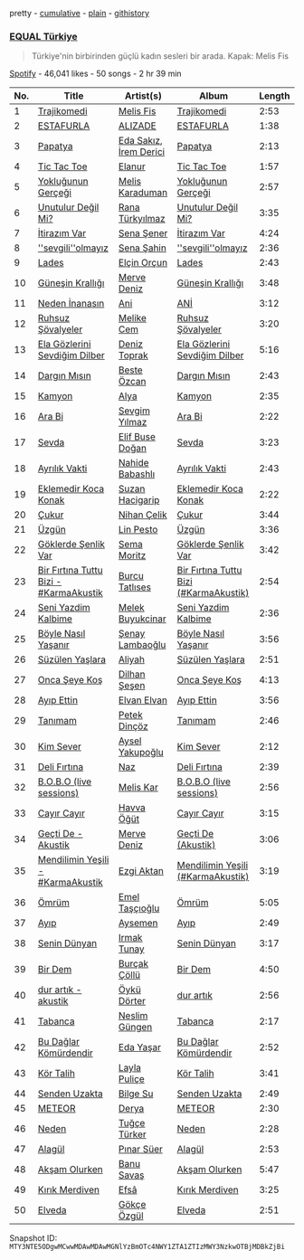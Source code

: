 pretty - [cumulative](/playlists/cumulative/37i9dQZF1DX3aD9A9aINSs.md) - [plain](/playlists/plain/37i9dQZF1DX3aD9A9aINSs) - [githistory](https://github.githistory.xyz/mackorone/spotify-playlist-archive/blob/main/playlists/plain/37i9dQZF1DX3aD9A9aINSs)

### [EQUAL Türkiye](https://open.spotify.com/playlist/37i9dQZF1DX3aD9A9aINSs)

> Türkiye'nin birbirinden güçlü kadın sesleri bir arada\. Kapak: Melis Fis

[Spotify](https://open.spotify.com/user/spotify) - 46,041 likes - 50 songs - 2 hr 39 min

| No. | Title | Artist(s) | Album | Length |
|---|---|---|---|---|
| 1 | [Trajikomedi](https://open.spotify.com/track/5KvQtUK14fbyFmZjeaBc1g) | [Melis Fis](https://open.spotify.com/artist/59P035Jvn8eSY86obDOHZ8) | [Trajikomedi](https://open.spotify.com/album/1fOUfo9SzGYY2PIi1Ndzr6) | 2:53 |
| 2 | [ESTAFURLA](https://open.spotify.com/track/67FQS0mvwg4j5LgdlTwJuc) | [ALIZADE](https://open.spotify.com/artist/1EPZusBDP8yewhsaKtwktz) | [ESTAFURLA](https://open.spotify.com/album/3iyn3IpyDYMy3myhSUWxXz) | 1:38 |
| 3 | [Papatya](https://open.spotify.com/track/47U5AMz7woJyKLHxS0O2ls) | [Eda Sakız](https://open.spotify.com/artist/43kof4zqki1s51xx3bX8wB), [İrem Derici](https://open.spotify.com/artist/5h2jTdwf4p0dM34aBykPzZ) | [Papatya](https://open.spotify.com/album/1xN56GvfzfZVJOTJzuUp18) | 2:13 |
| 4 | [Tic Tac Toe](https://open.spotify.com/track/7LtQ8WHtG0gfXmzoFF7u8H) | [Elanur](https://open.spotify.com/artist/33FCgXF01vOfBtjoul6ne1) | [Tic Tac Toe](https://open.spotify.com/album/76V2MTtNV4nPbvwnDnsWWc) | 1:57 |
| 5 | [Yokluğunun Gerçeği](https://open.spotify.com/track/1JChkr6F2KvGzddhWNIR4Y) | [Melis Karaduman](https://open.spotify.com/artist/0aM5REcXSL40rNGsyCSxNG) | [Yokluğunun Gerçeği](https://open.spotify.com/album/4LzORgKHZ3u3NS0jYZYxOS) | 2:57 |
| 6 | [Unutulur Değil Mi?](https://open.spotify.com/track/5tGp0BntYrg5aVBkUiGqhQ) | [Rana Türkyılmaz](https://open.spotify.com/artist/71B1UV4HrPQk6TdNHM3h9h) | [Unutulur Değil Mi?](https://open.spotify.com/album/16VaDufn3R9KOxKm0xFuRp) | 3:35 |
| 7 | [İtirazım Var](https://open.spotify.com/track/4kyTxHKWE9I2SWmlziSXFL) | [Sena Şener](https://open.spotify.com/artist/7CW2eGwAuElNq09rVtZYsM) | [İtirazım Var](https://open.spotify.com/album/7bLfW8C65RnaCTNshSAoc2) | 4:24 |
| 8 | [''sevgili''olmayız](https://open.spotify.com/track/5gv8GyPNssjxd27k3V5RK1) | [Sena Şahin](https://open.spotify.com/artist/40VwjQ6yxDV90bjbDU124W) | [''sevgili''olmayız](https://open.spotify.com/album/1nZ6F0wEQWQjtOCGX4bV2L) | 2:36 |
| 9 | [Lades](https://open.spotify.com/track/146ZJWeUOwLdDYPGouW1vy) | [Elçin Orçun](https://open.spotify.com/artist/1e6JMnBTnlsmLfUIshPefJ) | [Lades](https://open.spotify.com/album/64RBO6WoLR3u0Vof4yZLTq) | 2:43 |
| 10 | [Güneşin Krallığı](https://open.spotify.com/track/1guiuP9LqaodDBLC5K7Y8Z) | [Merve Deniz](https://open.spotify.com/artist/0bL7vu8m0DXhsh3NJFaoAK) | [Güneşin Krallığı](https://open.spotify.com/album/1unYdZs58eysCceJKKXM4G) | 3:48 |
| 11 | [Neden İnanasın](https://open.spotify.com/track/7JSl9VxIl9M6Jq8NFrhGUC) | [Ani](https://open.spotify.com/artist/1w7GXnVAbouWJoSGQ1gSJz) | [ANİ](https://open.spotify.com/album/5bELaeJr7w7NMEhF0HBq7e) | 3:12 |
| 12 | [Ruhsuz Şövalyeler](https://open.spotify.com/track/5WovpRu5ysYQepZAsIq1iJ) | [Melike Cem](https://open.spotify.com/artist/4KWDW1O48FFRbtgsjgBSVr) | [Ruhsuz Şövalyeler](https://open.spotify.com/album/7tbTtbTnbmzVeyXmYENmux) | 3:20 |
| 13 | [Ela Gözlerini Sevdiğim Dilber](https://open.spotify.com/track/1bzcB5hJy2zbk1aJgifdde) | [Deniz Toprak](https://open.spotify.com/artist/1qUlrOW3z1Vv771xYHrbDm) | [Ela Gözlerini Sevdiğim Dilber](https://open.spotify.com/album/5PO7n7Hfgt2x71NmlsZqhU) | 5:16 |
| 14 | [Dargın Mısın](https://open.spotify.com/track/7H50YhXjELyEtaW447KGpb) | [Beste Özcan](https://open.spotify.com/artist/1rtpb0G8p5iwUXRywzRjbp) | [Dargın Mısın](https://open.spotify.com/album/06GKHZHi38d7tVuuyGoIRF) | 2:43 |
| 15 | [Kamyon](https://open.spotify.com/track/2YZRWcyz7T79MbBlzOCHDn) | [Alya](https://open.spotify.com/artist/44KujdHA0ZaOgGzyaAdXmu) | [Kamyon](https://open.spotify.com/album/3ljRCgYDQa9h0zGbS0s96F) | 2:35 |
| 16 | [Ara Bi](https://open.spotify.com/track/3PUOmLHVkydZttKj7m0dOX) | [Sevgim Yılmaz](https://open.spotify.com/artist/1oh1jFXcJYVg7g1E2Yb3PO) | [Ara Bi](https://open.spotify.com/album/0xfhnJZjJdQVwqSe5ZyTvv) | 2:22 |
| 17 | [Sevda](https://open.spotify.com/track/5jTY0bHAEcCDrU90sNz8AX) | [Elif Buse Doğan](https://open.spotify.com/artist/56hgP8k96P8s7hQyMvXCHS) | [Sevda](https://open.spotify.com/album/5HMg3wldkDnQ9NOPJ4wR5d) | 3:23 |
| 18 | [Ayrılık Vakti](https://open.spotify.com/track/0IqvTDBYYI3BnoDJesBIAC) | [Nahide Babashlı](https://open.spotify.com/artist/1mvxj5GtTiRhQ3G3qeVCJj) | [Ayrılık Vakti](https://open.spotify.com/album/048nYURMaXBS0zfQ6bkqmb) | 2:43 |
| 19 | [Eklemedir Koca Konak](https://open.spotify.com/track/7hV6xvDu56cFrhoetb5G8C) | [Suzan Hacigarip](https://open.spotify.com/artist/70sxCmeoRmcpTdH4atqPDV) | [Eklemedir Koca Konak](https://open.spotify.com/album/5cZ04buMsY6k7FZFEkrVta) | 2:22 |
| 20 | [Çukur](https://open.spotify.com/track/3rCS5CHbl7mlCgXMJhggTn) | [Nihan Çelik](https://open.spotify.com/artist/2sJhBSO8uHc9oGynn8BkyW) | [Çukur](https://open.spotify.com/album/4IMFKF06bg7mwgzmlJDyWa) | 3:44 |
| 21 | [Üzgün](https://open.spotify.com/track/2LOf0Z0DXw5ShICCGCTZls) | [Lin Pesto](https://open.spotify.com/artist/37xM7I9e6MS4pyOWpzUqYo) | [Üzgün](https://open.spotify.com/album/61SImW07mPfPGBQn1IsIjK) | 3:36 |
| 22 | [Göklerde Şenlik Var](https://open.spotify.com/track/5hoEkCTinhRGL92f1Ml0cj) | [Sema Moritz](https://open.spotify.com/artist/0kU5u4DbKG5hR5AEHsMKcK) | [Göklerde Şenlik Var](https://open.spotify.com/album/0vwQ54H0GjDDvHTqo4e69s) | 3:42 |
| 23 | [Bir Fırtına Tuttu Bizi \- \#KarmaAkustik](https://open.spotify.com/track/6NlYknUqMAntOCW710Acrp) | [Burcu Tatlıses](https://open.spotify.com/artist/5zSwFVgHcKDAYoVgoOCN07) | [Bir Fırtına Tuttu Bizi \(\#KarmaAkustik\)](https://open.spotify.com/album/3qqUrpQwf9ga08ee92J1g5) | 2:54 |
| 24 | [Seni Yazdim Kalbime](https://open.spotify.com/track/36CVWk61yphs52AkVxmAIm) | [Melek Buyukcinar](https://open.spotify.com/artist/78KjGfcStjYc9g7wns6Rka) | [Seni Yazdim Kalbime](https://open.spotify.com/album/7xuqCxi6d4sduUKZ5sUWx7) | 2:36 |
| 25 | [Böyle Nasıl Yaşanır](https://open.spotify.com/track/1cGHhGciQ4AgNYP27E3dj9) | [Şenay Lambaoğlu](https://open.spotify.com/artist/3TBKeKodYFrl3UaYKTcapT) | [Böyle Nasıl Yaşanır](https://open.spotify.com/album/1kTnWLu6qvJd6ntVPazpAK) | 3:56 |
| 26 | [Süzülen Yaşlara](https://open.spotify.com/track/1RwB17NS8GGOoOZM5vSBH8) | [Aliyah](https://open.spotify.com/artist/2kkeivLGN3OVvEsbAwY6J0) | [Süzülen Yaşlara](https://open.spotify.com/album/2sdcNMlmWGg047swJ9o4wL) | 2:51 |
| 27 | [Onca Şeye Koş](https://open.spotify.com/track/0DQgXG8AevERU7tFlYqhKh) | [Dilhan Şeşen](https://open.spotify.com/artist/3Xq8A0LnlgWAIFOaRM6LE1) | [Onca Şeye Koş](https://open.spotify.com/album/4aZ5srFe0KBszExWJH81Pv) | 4:13 |
| 28 | [Ayıp Ettin](https://open.spotify.com/track/5gh4qxTsz5fPRPDwkoQv12) | [Elvan Elvan](https://open.spotify.com/artist/0t2P5mPqFnG1RxqK6s93zW) | [Ayıp Ettin](https://open.spotify.com/album/7BiCiybXbM9VMgiIlsNHlx) | 3:56 |
| 29 | [Tanımam](https://open.spotify.com/track/50VihOJg07rKFHFjmxjPH4) | [Petek Dinçöz](https://open.spotify.com/artist/3v23sHokmHxpTMLEzCWwYn) | [Tanımam](https://open.spotify.com/album/0uKTYg2sj8tkcOhkWg93WW) | 2:46 |
| 30 | [Kim Sever](https://open.spotify.com/track/1SoTKkSyoBtbCQJ0Fpf2az) | [Aysel Yakupoğlu](https://open.spotify.com/artist/2ZXIEujgkSOHFk47ra8Z1m) | [Kim Sever](https://open.spotify.com/album/7eoz55n3wf1UtB3gK8yY8M) | 2:12 |
| 31 | [Deli Fırtına](https://open.spotify.com/track/0L1bWhtfZCY5gWAlT9Plnz) | [Naz](https://open.spotify.com/artist/64iFKhLP2ou8VZAxiawTcw) | [Deli Fırtına](https://open.spotify.com/album/1UrF1N0Z39rMKqLk6TgE9L) | 2:39 |
| 32 | [B.O.B.O \(live sessions\)](https://open.spotify.com/track/1yDbpmJ8bek3N0IsejNazL) | [Melis Kar](https://open.spotify.com/artist/4hdeFgoe7zQEJWXVIAm2yj) | [B.O.B.O \(live sessions\)](https://open.spotify.com/album/3qRZE1MX62lqNrLdhFtOmu) | 2:56 |
| 33 | [Cayır Cayır](https://open.spotify.com/track/0Nn8wPe2WOlYwSGQJ6S8bP) | [Havva Öğüt](https://open.spotify.com/artist/3NqPB7QZzHiuI03nZn43Ds) | [Cayır Cayır](https://open.spotify.com/album/3KAMZVz3wjhULsnEnxaiOL) | 3:15 |
| 34 | [Geçti De \- Akustik](https://open.spotify.com/track/7HetnHUt4F1W2oP7RH8vYO) | [Merve Deniz](https://open.spotify.com/artist/0bL7vu8m0DXhsh3NJFaoAK) | [Geçti De \(Akustik\)](https://open.spotify.com/album/3DXfAVSkyfGoJKVskTRJrr) | 3:06 |
| 35 | [Mendilimin Yeşili \- \#KarmaAkustik](https://open.spotify.com/track/4LjanYMI6r5Y8kceTmryjU) | [Ezgi Aktan](https://open.spotify.com/artist/3YWG3RyJkflr9w9LZqK0j8) | [Mendilimin Yeşili \(\#KarmaAkustik\)](https://open.spotify.com/album/2DYdTIB6DNlc4j19eLUXRB) | 3:19 |
| 36 | [Ömrüm](https://open.spotify.com/track/6INX8rXpE5CDHL1t4GlJZR) | [Emel Taşçıoğlu](https://open.spotify.com/artist/2vVuUl99SzbMhufpZb1lPU) | [Ömrüm](https://open.spotify.com/album/3tMVFc47qZnznlJlBwHuDm) | 5:05 |
| 37 | [Ayıp](https://open.spotify.com/track/6k0AbVO6NcY6z8beWT6Xuc) | [Aysemen](https://open.spotify.com/artist/5yWs6I0NML8oUMCdIiKh8s) | [Ayıp](https://open.spotify.com/album/3dIQlngvWJUtUvzwLTEblq) | 2:49 |
| 38 | [Senin Dünyan](https://open.spotify.com/track/0FMEQOGfHm3WGeNTRsWLld) | [Irmak Tunay](https://open.spotify.com/artist/2oDhRySMxapf0wJzysleq3) | [Senin Dünyan](https://open.spotify.com/album/03sRxxq0zrybIdz0XpX2Xv) | 3:17 |
| 39 | [Bir Dem](https://open.spotify.com/track/4WEqiuVPFM4tlixPJTWBOs) | [Burçak Çöllü](https://open.spotify.com/artist/0wJura9f1ols7EtBFQIaw7) | [Bir Dem](https://open.spotify.com/album/6zUEGcOrvq4jrxNuZYOnad) | 4:50 |
| 40 | [dur artık \- akustik](https://open.spotify.com/track/5BY4GuXeTzpS0og2ACqRfo) | [Öykü Dörter](https://open.spotify.com/artist/610R56u4V2V2kVtyLenbFA) | [dur artık](https://open.spotify.com/album/10GF7m0GV1Y14popjHbyFZ) | 2:56 |
| 41 | [Tabanca](https://open.spotify.com/track/33AoPVJmHFHAl1aHrNkVq4) | [Neslim Güngen](https://open.spotify.com/artist/0i0I5knspdhs2LXDdIHCyY) | [Tabanca](https://open.spotify.com/album/716nztP8IaCT6BATlZuMtE) | 2:17 |
| 42 | [Bu Dağlar Kömürdendir](https://open.spotify.com/track/4KVwNlW4453hXIdfoJ1I78) | [Eda Yaşar](https://open.spotify.com/artist/6d8boaFnTT7ixlEdV3Aozs) | [Bu Dağlar Kömürdendir](https://open.spotify.com/album/0MCUl2qfx4LJJ6bfp71Del) | 2:52 |
| 43 | [Kör Talih](https://open.spotify.com/track/63YZ50RJvrbRW9DC1hgcCX) | [Layla Puliçe](https://open.spotify.com/artist/7c4gILi1Wg9B1PpE3h4PbL) | [Kör Talih](https://open.spotify.com/album/0G2Ze9N5VYSPahcWuIwEFz) | 3:41 |
| 44 | [Senden Uzakta](https://open.spotify.com/track/6tFUV5pd7PGJHUWoBZkzUx) | [Bilge Su](https://open.spotify.com/artist/7omNgxR3HnKtIGQHiEW8eY) | [Senden Uzakta](https://open.spotify.com/album/4gGjQ9eWp0JAbDWNJNpW8e) | 2:49 |
| 45 | [METEOR](https://open.spotify.com/track/2LJAA4pCzX9rObFadLgNCD) | [Derya](https://open.spotify.com/artist/5it9qIu8CTdgxoQFVy3bZW) | [METEOR](https://open.spotify.com/album/2cIneBUzj74GBrOiIy7aZa) | 2:30 |
| 46 | [Neden](https://open.spotify.com/track/6fJvg1n95FCu6vRB2xP1dH) | [Tuğçe Türker](https://open.spotify.com/artist/6Z8HhuPI82uubrWMs7BymI) | [Neden](https://open.spotify.com/album/3Oirxdyhh5XqN5FNtToPIz) | 2:28 |
| 47 | [Alagül](https://open.spotify.com/track/0lT1I6UW1Q2jaHdZfhOEBj) | [Pınar Süer](https://open.spotify.com/artist/0IfUkADV3FdxlKfbH8BELX) | [Alagül](https://open.spotify.com/album/4x7Rin42PqqFydnYDZGqLK) | 2:53 |
| 48 | [Akşam Olurken](https://open.spotify.com/track/6KVpC1duGR1JvcykQhZa4W) | [Banu Savaş](https://open.spotify.com/artist/1Xq37obahBVJDgitdAAGbE) | [Akşam Olurken](https://open.spotify.com/album/1ACkel0M1g5TFAYy0j58g7) | 5:47 |
| 49 | [Kırık Merdiven](https://open.spotify.com/track/3UMkEiZsQHA549vlU7EutD) | [Efsâ](https://open.spotify.com/artist/5jo1BHPnWbejqs7FiDEyp6) | [Kırık Merdiven](https://open.spotify.com/album/2hm8FpmxN0pj5k6Wkkb75x) | 3:25 |
| 50 | [Elveda](https://open.spotify.com/track/6I1T28cMxjcJHlbMqVMX8v) | [Gökçe Özgül](https://open.spotify.com/artist/5zHvcIv8dp2JeSA3oNbJkd) | [Elveda](https://open.spotify.com/album/7H9jbsm1GCdgew8ppu99GD) | 2:51 |

Snapshot ID: `MTY3NTE5ODgwMCwwMDAwMDAwMGNlYzBmOTc4NWY1ZTA1ZTIzMWY3NzkwOTBjMDBkZjBi`
